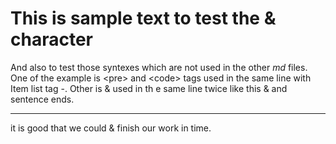 This is sample text to test the & character
==========

And also to test those syntexes which are not used in the other *md* files.
One of the example is \<pre\> and \<code\> tags used in the same line with Item list tag -.
Other is &amp; used in th e same line twice like this &amp; and sentence ends.

-------
it is good that we could & finish our work in time.